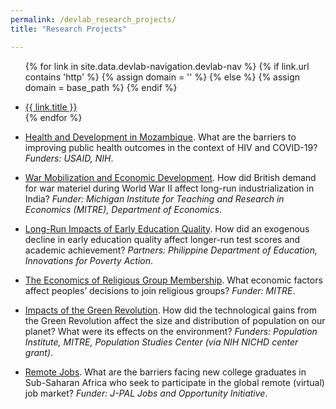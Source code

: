 ```yaml
---
permalink: /devlab_research_projects/
title: "Research Projects"

---
```


<!-- =============================Dev Lab header Below========================== -->

<div class="masthead">
  <div class="masthead__inner-wrap">
    <div class="masthead__menu">
      <nav id="" class="greedy-nav">
        <!-- <button><div class="navicon"></div></button> -->
        <ul class="visible-links">
                
{% for link in site.data.devlab-navigation.devlab-nav %}
            {% if link.url contains 'http' %}
              {% assign domain = '' %}
              {% else %}
              {% assign domain = base_path %}
            {% endif %}
            <li class="masthead__menu-item"><a href="{{ domain }}{{ link.url }}">{{ link.title }}</a></li>
          {% endfor %}
        </ul>
        <ul class="hidden-links hidden"></ul>
      </nav>
    </div>
  </div>
</div>


<!-- =============================Dev Lab Content Below========================== -->
* [Health and Development in Mozambique](https://fordschool.umich.edu/mozambique-research). What are the barriers to improving public health outcomes in the context of HIV and COVID-19? _Funders: USAID, NIH_.
 

* [War Mobilization and Economic Development](https://deanyang-econ.github.io/deanyang/files/workingpapers/parvathaneni-yang-2024-war-mobilization-india.pdf). How did British demand for war materiel during World War II affect long-run industrialization in India? _Funder: Michigan Institute for Teaching and Research in Economics (MITRE), Department of Economics_. 
 

* [Long-Run Impacts of Early Education Quality](C:\Users\deanyang\Documents\GitHub\deanyang\files\workingpapers\lloyd-yang-long-shadow-early-education.pdf). How did an exogenous decline in early education quality affect longer-run test scores and academic achievement? _Partners: Philippine Department of Education, Innovations for Poverty Action_. 
 

* <ins>The Economics of Religious Group Membership</ins>. What economic factors affect peoples’ decisions to join religious groups? _Funder: MITRE_.
 

* <ins>Impacts of the Green Revolution</ins>. How did the technological gains from the Green Revolution affect the size and distribution of population on our planet? What were its effects on the environment?  _Funders: Population Institute, MITRE, Population Studies Center (via NIH NICHD center grant)_. 
 

* <ins>Remote Jobs</ins>. What are the barriers facing new college graduates in Sub-Saharan Africa who seek to participate in the global remote (virtual) job market? _Funder: J-PAL Jobs and Opportunity Initiative_.